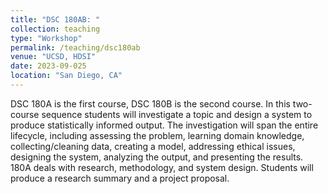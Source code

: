 ```yaml
---
title: "DSC 180AB: "
collection: teaching
type: "Workshop"
permalink: /teaching/dsc180ab
venue: "UCSD, HDSI"
date: 2023-09-025
location: "San Diego, CA"
---
```


DSC 180A is the first course, DSC 180B is the second course. In this two-course sequence students will investigate a topic and design a system to produce statistically informed output. The investigation will span the entire lifecycle, including assessing the problem, learning domain knowledge, collecting/cleaning data, creating a model, addressing ethical issues, designing the system, analyzing the output, and presenting the results. 180A deals with research, methodology, and system design. Students will produce a research summary and a project proposal.


